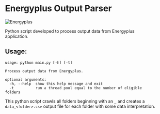 # Energyplus Output Parser

![Energyplus](https://energyplus.net/sites/all/themes/eplus_bootstrap/images/energyplus.jpg)

Python script developed to process output data from Energyplus application.

## Usage:

```
usage: python main.py [-h] [-t]

Process output data from Energyplus.

optional arguments:
  -h, --help  show this help message and exit
  -t          run a thread pool equal to the number of eligible folders
```

This python script crawls all folders beginning with an `_` and creates a `data_<folder>.csv` output file for each folder with some data interpretation.
